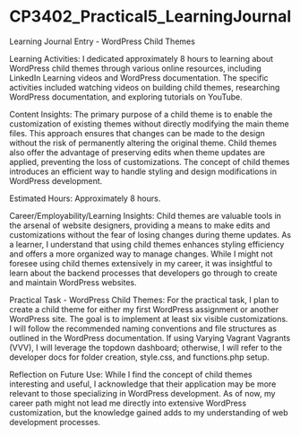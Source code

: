 # CP3402_Practical5_LearningJournal
Learning Journal Entry - WordPress Child Themes

Learning Activities:
I dedicated approximately 8 hours to learning about WordPress child themes through various online resources, including LinkedIn Learning videos and WordPress documentation. The specific activities included watching videos on building child themes, researching WordPress documentation, and exploring tutorials on YouTube.

Content Insights:
The primary purpose of a child theme is to enable the customization of existing themes without directly modifying the main theme files. This approach ensures that changes can be made to the design without the risk of permanently altering the original theme. Child themes also offer the advantage of preserving edits when theme updates are applied, preventing the loss of customizations. The concept of child themes introduces an efficient way to handle styling and design modifications in WordPress development.

Estimated Hours:
Approximately 8 hours.

Career/Employability/Learning Insights:
Child themes are valuable tools in the arsenal of website designers, providing a means to make edits and customizations without the fear of losing changes during theme updates. As a learner, I understand that using child themes enhances styling efficiency and offers a more organized way to manage changes. While I might not foresee using child themes extensively in my career, it was insightful to learn about the backend processes that developers go through to create and maintain WordPress websites.

Practical Task - WordPress Child Themes:
For the practical task, I plan to create a child theme for either my first WordPress assignment or another WordPress site. The goal is to implement at least six visible customizations. I will follow the recommended naming conventions and file structures as outlined in the WordPress documentation. If using Varying Vagrant Vagrants (VVV), I will leverage the topdown dashboard; otherwise, I will refer to the developer docs for folder creation, style.css, and functions.php setup.

Reflection on Future Use:
While I find the concept of child themes interesting and useful, I acknowledge that their application may be more relevant to those specializing in WordPress development. As of now, my career path might not lead me directly into extensive WordPress customization, but the knowledge gained adds to my understanding of web development processes.


